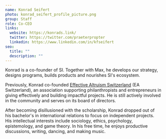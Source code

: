 ```yaml
---
name: Konrad Seifert
photo: konrad_seifert_profile_picture.png
group: Staff
role: Co-CEO
links:
  website: https://konrads.link/
  twitter: https://twitter.com/praeterpropter
  linkedin: https://www.linkedin.com/in/kfseifert
seo:
  title: ""
  description: ""
---
```

Konrad is a co-founder of SI. Together with Max, he develops our strategy, designs programs, builds products and nourishes SI's ecosystem. 

Previously, Konrad co-founded [Effective Altruism Switzerland](https://effectivealtruism.ch/) (EA Switzerland), an association supporting philanthropists and entrepreneurs in giving effectively and building impactful projects. He is still actively involved in the community and serves on its board of directors.

After becoming disillusioned with the scholarship, Konrad dropped out of his bachelor's in international relations to focus on independent projects. His intellectual interests include sociology, ethics, psychology, epistemology, and game theory. In his free time, he enjoys productive discussions, writing, dancing, and making music.